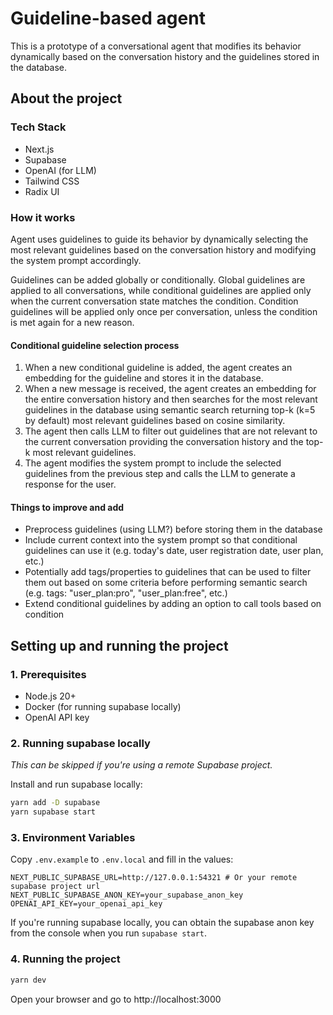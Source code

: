 # Guideline-based agent

This is a prototype of a conversational agent that modifies its behavior dynamically based on the conversation history and the guidelines stored in the database.

## About the project

### Tech Stack

- Next.js
- Supabase
- OpenAI (for LLM)
- Tailwind CSS
- Radix UI

### How it works

Agent uses guidelines to guide its behavior by dynamically selecting the most relevant guidelines based on the conversation history and modifying the system prompt accordingly.

Guidelines can be added globally or conditionally. Global guidelines are applied to all conversations, while conditional guidelines are applied only when the current conversation state matches the condition. Condition guidelines will be applied only once per conversation, unless the condition is met again for a new reason.

#### Conditional guideline selection process

1. When a new conditional guideline is added, the agent creates an embedding for the guideline and stores it in the database.
2. When a new message is received, the agent creates an embedding for the entire conversation history and then searches for the most relevant guidelines in the database using semantic search returning top-k (k=5 by default) most relevant guidelines based on cosine similarity.
3. The agent then calls LLM to filter out guidelines that are not relevant to the current conversation providing the conversation history and the top-k most relevant guidelines.
4. The agent modifies the system prompt to include the selected guidelines from the previous step and calls the LLM to generate a response for the user.

#### Things to improve and add

- Preprocess guidelines (using LLM?) before storing them in the database
- Include current context into the system prompt so that conditional guidelines can use it (e.g. today's date, user registration date, user plan, etc.)
- Potentially add tags/properties to guidelines that can be used to filter them out based on some criteria before performing semantic search (e.g. tags: "user_plan:pro", "user_plan:free", etc.)
- Extend conditional guidelines by adding an option to call tools based on condition

## Setting up and running the project

### 1. Prerequisites

- Node.js 20+
- Docker (for running supabase locally)
- OpenAI API key

### 2. Running supabase locally

_This can be skipped if you're using a remote Supabase project._

Install and run supabase locally:

```bash
yarn add -D supabase
yarn supabase start
```

### 3. Environment Variables

Copy `.env.example` to `.env.local` and fill in the values:

```env
NEXT_PUBLIC_SUPABASE_URL=http://127.0.0.1:54321 # Or your remote supabase project url
NEXT_PUBLIC_SUPABASE_ANON_KEY=your_supabase_anon_key
OPENAI_API_KEY=your_openai_api_key
```

If you're running supabase locally, you can obtain the supabase anon key from the console when you run `supabase start`.

### 4. Running the project

```bash
yarn dev
```

Open your browser and go to http://localhost:3000
